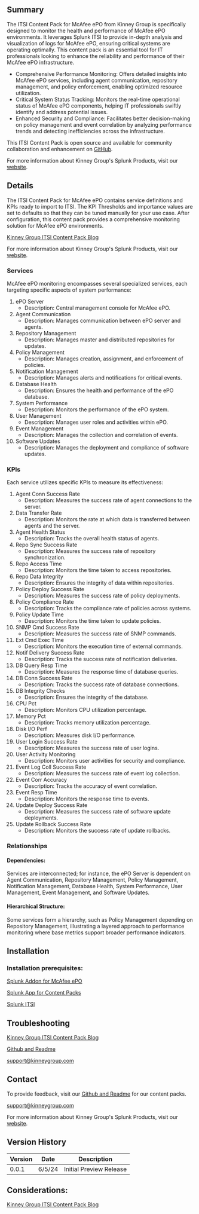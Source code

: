 ## Summary
The ITSI Content Pack for McAfee ePO from Kinney Group is specifically designed to monitor the health and performance of McAfee ePO environments. It leverages Splunk ITSI to provide in-depth analysis and visualization of logs for McAfee ePO, ensuring critical systems are operating optimally. This content pack is an essential tool for IT professionals looking to enhance the reliability and performance of their McAfee ePO infrastructure.

* Comprehensive Performance Monitoring: Offers detailed insights into McAfee ePO services, including agent communication, repository management, and policy enforcement, enabling optimized resource utilization.
* Critical System Status Tracking: Monitors the real-time operational status of McAfee ePO components, helping IT professionals swiftly identify and address potential issues.
* Enhanced Security and Compliance: Facilitates better decision-making on policy management and event correlation by analyzing performance trends and detecting inefficiencies across the infrastructure.

This ITSI Content Pack is open source and available for community collaboration and enhancement on [GitHub](https://www.github.com/kinneygroup).

For more information about Kinney Group's Splunk Products, visit our [website](https://kinneygroup.com/atlas).

## Details
The ITSI Content Pack for McAfee ePO contains service definitions and KPIs ready to import to ITSI. The KPI Thresholds and importance values are set to defaults so that they can be tuned manually for your use case. After configuration, this content pack provides a comprehensive monitoring solution for McAfee ePO environments.

[Kinney Group ITSI Content Pack Blog](https://kinneygroup.com/blog/installing-itsi-content-packs/)

For more information about Kinney Group's Splunk Products, visit our [website](https://kinneygroup.com/atlas).

### Services
McAfee ePO monitoring encompasses several specialized services, each targeting specific aspects of system performance:

1. ePO Server
    * Description: Central management console for McAfee ePO.
2. Agent Communication
    * Description: Manages communication between ePO server and agents.
3. Repository Management
    * Description: Manages master and distributed repositories for updates.
4. Policy Management
    * Description: Manages creation, assignment, and enforcement of policies.
5. Notification Management
    * Description: Manages alerts and notifications for critical events.
6. Database Health
    * Description: Ensures the health and performance of the ePO database.
7. System Performance
    * Description: Monitors the performance of the ePO system.
8. User Management
    * Description: Manages user roles and activities within ePO.
9. Event Management
    * Description: Manages the collection and correlation of events.
10. Software Updates
    * Description: Manages the deployment and compliance of software updates.

### KPIs
Each service utilizes specific KPIs to measure its effectiveness:

1. Agent Conn Success Rate
    * Description: Measures the success rate of agent connections to the server.
2. Data Transfer Rate
    * Description: Monitors the rate at which data is transferred between agents and the server.
3. Agent Health Status
    * Description: Tracks the overall health status of agents.
4. Repo Sync Success Rate
    * Description: Measures the success rate of repository synchronization.
5. Repo Access Time
    * Description: Monitors the time taken to access repositories.
6. Repo Data Integrity
    * Description: Ensures the integrity of data within repositories.
7. Policy Deploy Success Rate
    * Description: Measures the success rate of policy deployments.
8. Policy Compliance Rate
    * Description: Tracks the compliance rate of policies across systems.
9. Policy Update Time
    * Description: Monitors the time taken to update policies.
10. SNMP Cmd Success Rate
    * Description: Measures the success rate of SNMP commands.
11. Ext Cmd Exec Time
    * Description: Monitors the execution time of external commands.
12. Notif Delivery Success Rate
    * Description: Tracks the success rate of notification deliveries.
13. DB Query Resp Time
    * Description: Measures the response time of database queries.
14. DB Conn Success Rate
    * Description: Tracks the success rate of database connections.
15. DB Integrity Checks
    * Description: Ensures the integrity of the database.
16. CPU Pct
    * Description: Monitors CPU utilization percentage.
17. Memory Pct
    * Description: Tracks memory utilization percentage.
18. Disk I/O Perf
    * Description: Measures disk I/O performance.
19. User Login Success Rate
    * Description: Measures the success rate of user logins.
20. User Activity Monitoring
    * Description: Monitors user activities for security and compliance.
21. Event Log Coll Success Rate
    * Description: Measures the success rate of event log collection.
22. Event Corr Accuracy
    * Description: Tracks the accuracy of event correlation.
23. Event Resp Time
    * Description: Monitors the response time to events.
24. Update Deploy Success Rate
    * Description: Measures the success rate of software update deployments.
25. Update Rollback Success Rate
    * Description: Monitors the success rate of update rollbacks.

### Relationships
#### Dependencies:
Services are interconnected; for instance, the ePO Server is dependent on Agent Communication, Repository Management, Policy Management, Notification Management, Database Health, System Performance, User Management, Event Management, and Software Updates.

#### Hierarchical Structure:
Some services form a hierarchy, such as Policy Management depending on Repository Management, illustrating a layered approach to performance monitoring where base metrics support broader performance indicators.

## Installation

### Installation prerequisites:

[Splunk Addon for McAfee ePO](https://splunkbase.splunk.com)

[Splunk App for Content Packs](https://splunkbase.splunk.com/app/5391)

[Splunk ITSI](https://www.splunk.com/en_us/products/it-service-intelligence.html)

## Troubleshooting

[Kinney Group ITSI Content Pack Blog](https://kinneygroup.com/blog/installing-itsi-content-packs/)

[Github and Readme](https://www.github.com/kinneygroup)

support@kinneygroup.com

## Contact

To provide feedback, visit our [Github and Readme](https://www.github.com/kinneygroup) for our content packs.

support@kinneygroup.com

For more information about Kinney Group's Splunk Products, visit our [website](https://kinneygroup.com/atlas).

## Version History

| Version | Date  | Description                |
|---------|-------|----------------------------|
| 0.0.1   | 6/5/24 | Initial Preview Release    |

## Considerations:

[Kinney Group ITSI Content Pack Blog](https://kinneygroup.com/blog/installing-itsi-content-packs/)